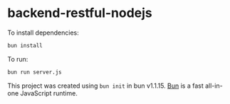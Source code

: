 # backend-restful-nodejs

To install dependencies:

```bash
bun install
```

To run:

```bash
bun run server.js
```

This project was created using `bun init` in bun v1.1.15. [Bun](https://bun.sh) is a fast all-in-one JavaScript runtime.
